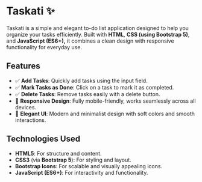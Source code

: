 # Taskati ✨

Taskati is a simple and elegant to-do list application designed to help you organize your tasks efficiently. Built with **HTML**, **CSS (using Bootstrap 5)**, and **JavaScript (ES6+),** it combines a clean design with responsive functionality for everyday use.

## Features

- ✅ **Add Tasks**: Quickly add tasks using the input field.  
- ✅ **Mark Tasks as Done**: Click on a task to mark it as completed.  
- ✅ **Delete Tasks**: Remove tasks easily with a delete button.  
- 📱 **Responsive Design**: Fully mobile-friendly, works seamlessly across all devices.  
- 🎨 **Elegant UI**: Modern and minimalist design with soft colors and smooth interactions.  



## Technologies Used

- **HTML5**: For structure and content.  
- **CSS3** (via **Bootstrap 5**): For styling and layout.  
- **Bootstrap Icons**: For scalable and visually appealing icons.  
- **JavaScript (ES6+)**: For interactivity and functionality.  


